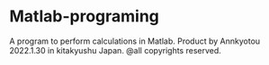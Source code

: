 # Matlab-programing
A program to perform calculations in Matlab.
Product by Annkyotou
2022.1.30 in kitakyushu Japan.
@all copyrights reserved.
